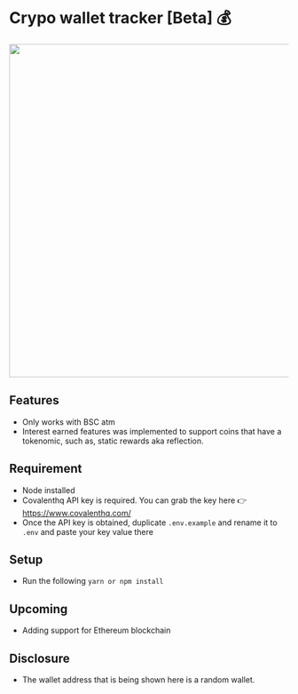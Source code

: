 # Crypo wallet tracker [Beta] 💰

<img src="https://user-images.githubusercontent.com/12386682/126986375-1c76dcd5-7c02-4fb7-bbd8-7f4916370066.png" width="600px" />

## Features
- Only works with BSC atm
- Interest earned features was implemented to support coins that have a tokenomic, such as, static rewards aka reflection.

## Requirement
- Node installed
- Covalenthq API key is required. You can grab the key here 👉 https://www.covalenthq.com/
- Once the API key is obtained, duplicate `.env.example` and rename it to `.env` and paste your key value there

## Setup

- Run the following `yarn or npm install`

## Upcoming

- Adding support for Ethereum blockchain

## Disclosure

- The wallet address that is being shown here is a random wallet.
